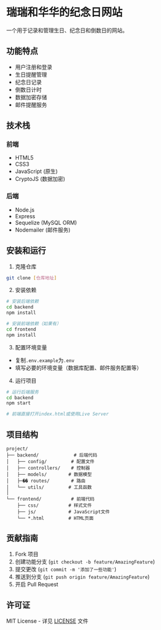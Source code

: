 # 瑞瑞和华华的纪念日网站

一个用于记录和管理生日、纪念日和倒数日的网站。

## 功能特点

- 用户注册和登录
- 生日提醒管理
- 纪念日记录
- 倒数日计时
- 数据加密存储
- 邮件提醒服务

## 技术栈

### 前端
- HTML5
- CSS3
- JavaScript (原生)
- CryptoJS (数据加密)

### 后端
- Node.js
- Express
- Sequelize (MySQL ORM)
- Nodemailer (邮件服务)

## 安装和运行

1. 克隆仓库
```bash
git clone [仓库地址]
```

2. 安装依赖
```bash
# 安装后端依赖
cd backend
npm install

# 安装前端依赖（如果有）
cd frontend
npm install
```

3. 配置环境变量
- 复制`.env.example`为`.env`
- 填写必要的环境变量（数据库配置、邮件服务配置等）

4. 运行项目
```bash
# 运行后端服务
cd backend
npm start

# 前端直接打开index.html或使用Live Server
```

## 项目结构

```
project/
├── backend/             # 后端代码
│   ├── config/         # 配置文件
│   ├── controllers/    # 控制器
│   ├── models/        # 数据模型
│   ├─�� routes/        # 路由
│   └── utils/         # 工具函数
│
└── frontend/           # 前端代码
    ├── css/           # 样式文件
    ├── js/            # JavaScript文件
    └── *.html         # HTML页面
```

## 贡献指南

1. Fork 项目
2. 创建功能分支 (`git checkout -b feature/AmazingFeature`)
3. 提交更改 (`git commit -m '添加了一些功能'`)
4. 推送到分支 (`git push origin feature/AmazingFeature`)
5. 开启 Pull Request

## 许可证

MIT License - 详见 [LICENSE](LICENSE) 文件 